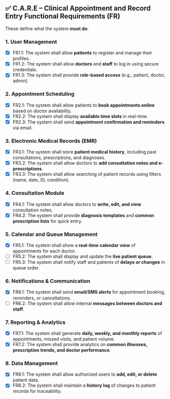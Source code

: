## ✅ C.A.R.E – Clinical Appointment and Record Entry Functional Requirements (FR)

These define what the system **must do**:

### 1. **User Management**

-   [x] FR1.1: The system shall allow **patients** to register and manage their profiles.
-   [x] FR1.2: The system shall allow **doctors** and **staff** to log in using secure credentials.
-   [x] FR1.3: The system shall provide **role-based access** (e.g., patient, doctor, admin).

### 2. **Appointment Scheduling**

-   [x] FR2.1: The system shall allow patients to **book appointments online** based on doctor availability.
-   [x] FR2.2: The system shall display **available time slots** in real-time.
-   [x] FR2.3: The system shall send **appointment confirmation and reminders** via email.

### 3. **Electronic Medical Records (EMR)**

-   [x] FR3.1: The system shall store **patient medical history**, including past consultations, prescriptions, and diagnoses.
-   [x] FR3.2: The system shall allow doctors to **add consultation notes and e-prescriptions**.
-   [x] FR3.3: The system shall allow searching of patient records using filters (name, date, ID, condition).

### 4. **Consultation Module**

-   [x] FR4.1: The system shall allow doctors to **write, edit, and view** consultation notes.
-   [x] FR4.2: The system shall provide **diagnosis templates** and **common prescription lists** for quick entry.

### 5. **Calendar and Queue Management**

-   [x] FR5.1: The system shall show a **real-time calendar view** of appointments for each doctor.
-   [ ] FR5.2: The system shall display and update the **live patient queue**.
-   [ ] FR5.3: The system shall notify staff and patients of **delays or changes** in queue order.

### 6. **Notifications & Communication**

-   [x] FR6.1: The system shall send **email/SMS alerts** for appointment booking, reminders, or cancellations.
-   [ ] FR6.2: The system shall allow internal **messages between doctors and staff**.

### 7. **Reporting & Analytics**

-   [x] FR7.1: The system shall generate **daily, weekly, and monthly reports** of appointments, missed visits, and patient volume.
-   [x] FR7.2: The system shall provide analytics on **common illnesses, prescription trends, and doctor performance**.

### 8. **Data Management**

-   [x] FR8.1: The system shall allow authorized users to **add, edit, or delete** patient data.
-   [x] FR8.2: The system shall maintain a **history log** of changes to patient records for traceability.
